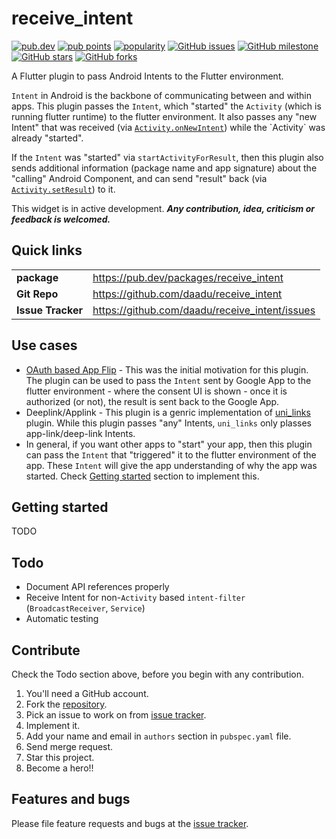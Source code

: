 # receive_intent

[![pub.dev](https://img.shields.io/pub/v/receive_intent?logo=dart)](https://pub.dev/packages/receive_intent)
[![pub points](https://badges.bar/receive_intent/pub%20points)](https://pub.dev/packages/receive_intent/score)
[![popularity](https://badges.bar/receive_intent/popularity)](https://pub.dev/packages/receive_intent/score)
[![GitHub issues](https://img.shields.io/github/issues/daadu/receive_intent?logo=github)](https://github.com/daadu/receive_intent/issues)
[![GitHub milestone](https://img.shields.io/github/milestones/progress-percent/daadu/receive_intent/1?logo=github)](https://github.com/daadu/receive_intent/milestone/1)
[![GitHub stars](https://img.shields.io/github/stars/daadu/receive_intent?logo=github)](https://github.com/daadu/receive_intent/stargazers)
[![GitHub forks](https://img.shields.io/github/forks/daadu/receive_intent?logo=github)](https://github.com/daadu/receive_intent/network)

A Flutter plugin to pass Android Intents to the Flutter environment.

`Intent` in Android is the backbone of communicating between and within apps. This plugin passes the `Intent`, which "started"  the `Activity` (which is running flutter runtime) to the flutter environment. It also passes any "new Intent" that was received (via [`Activity.onNewIntent`](https://developer.android.com/reference/android/app/Activity#onNewIntent(android.content.Intent))) while the `Activity` was already "started".

If the `Intent` was "started" via `startActivityForResult`, then this plugin also sends additional information (package name and app signature) about the "calling" Android Component, and can send "result" back (via [`Activity.setResult`](https://developer.android.com/reference/android/app/Activity#setResult(int))) to it.

This widget is in active development.
___Any contribution, idea, criticism or feedback is welcomed.___

## Quick links
| | |
|-|-|
| __package__ | https://pub.dev/packages/receive_intent |
| __Git Repo__  | https://github.com/daadu/receive_intent |
| __Issue Tracker__ | https://github.com/daadu/receive_intent/issues |


## Use cases
- [OAuth based App Flip](https://developers.google.com/identity/account-linking/app-flip-overview) - This was the initial motivation for this plugin. The plugin can be used to pass the `Intent` sent by Google App to the flutter environment - where the consent UI is shown - once it is authorized (or not), the result is sent back to the Google App.
- Deeplink/Applink - This plugin is a genric implementation of [uni_links](https://pub.dev/packages/uni_links) plugin. While this plugin passes "any" Intents, `uni_links` only plasses app-link/deep-link Intents.
- In general, if you want other apps to "start" your app, then this plugin can pass the `Intent` that "triggered" it to the flutter environment of the app. These `Intent` will give the app understanding of why the app was started. Check [Getting started](#getting-started) section to implement this.

## Getting started
TODO

## Todo
- Document API references properly
- Receive Intent for non-`Activity` based `intent-filter` (`BroadcastReceiver`, `Service`)
- Automatic testing

## Contribute
Check the Todo section above, before you begin with any contribution.

1. You'll need a GitHub account.
2. Fork the [repository](https://github.com/daadu/receive_intent).
3. Pick an issue to work on from [issue tracker](https://github.com/daadu/receive_intent/issues).
4. Implement it.
5. Add your name and email in `authors` section in `pubspec.yaml` file.
6. Send merge request.
7. Star this project.
8. Become a hero!!

## Features and bugs
Please file feature requests and bugs at the [issue tracker](https://github.com/daadu/receive_intent/issues).
